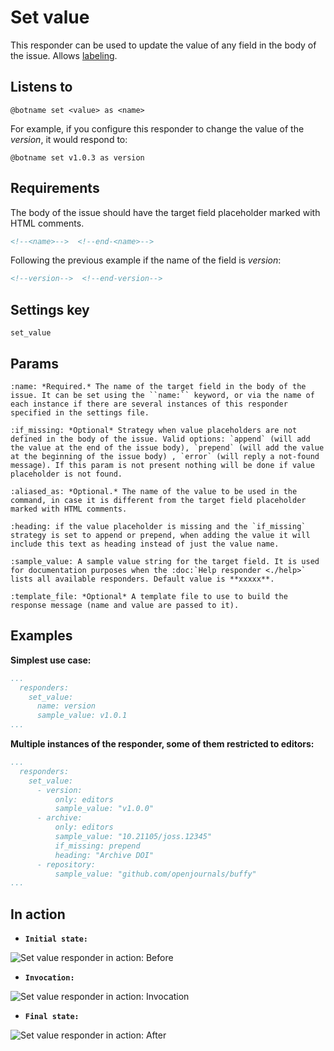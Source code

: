 Set value
=========

This responder can be used to update the value of any field in the body of the issue.
Allows [labeling](../labeling).

## Listens to

```
@botname set <value> as <name>
```

For example, if you configure this responder to change the value of the _version_, it would respond to:
```
@botname set v1.0.3 as version
```

## Requirements

The body of the issue should have the target field placeholder marked with HTML comments.

```html
<!--<name>-->  <!--end-<name>-->
```
Following the previous example if the name of the field is _version_:
```html
<!--version-->  <!--end-version-->
```

## Settings key

`set_value`

## Params
```eval_rst
:name: *Required.* The name of the target field in the body of the issue. It can be set using the ``name:`` keyword, or via the name of each instance if there are several instances of this responder specified in the settings file.

:if_missing: *Optional* Strategy when value placeholders are not defined in the body of the issue. Valid options: `append` (will add the value at the end of the issue body), `prepend` (will add the value at the beginning of the issue body) , `error` (will reply a not-found message). If this param is not present nothing will be done if value placeholder is not found.

:aliased_as: *Optional.* The name of the value to be used in the command, in case it is different from the target field placeholder marked with HTML comments.

:heading: if the value placeholder is missing and the `if_missing` strategy is set to append or prepend, when adding the value it will include this text as heading instead of just the value name.

:sample_value: A sample value string for the target field. It is used for documentation purposes when the :doc:`Help responder <./help>` lists all available responders. Default value is **xxxxx**.

:template_file: *Optional* A template file to use to build the response message (name and value are passed to it).
```

## Examples

**Simplest use case:**
```yaml
...
  responders:
    set_value:
      name: version
      sample_value: v1.0.1
...
```

**Multiple instances of the responder, some of them restricted to editors:**
```yaml
...
  responders:
    set_value:
      - version:
          only: editors
          sample_value: "v1.0.0"
      - archive:
          only: editors
          sample_value: "10.21105/joss.12345"
          if_missing: prepend
          heading: "Archive DOI"
      - repository:
          sample_value: "github.com/openjournals/buffy"
...
```

## In action

* **`Initial state:`**

![](../images/responders/set_value_1.png "Set value responder in action: Before")

* **`Invocation:`**

![](../images/responders/set_value_2.png "Set value responder in action: Invocation")

* **`Final state:`**

![](../images/responders/set_value_3.png "Set value responder in action: After")
